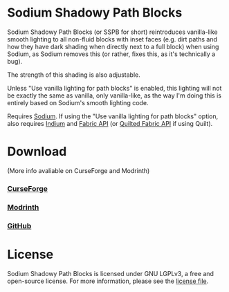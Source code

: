 # Sodium Shadowy Path Blocks

Sodium Shadowy Path Blocks (or SSPB for short) reintroduces vanilla-like smooth lighting to all non-fluid blocks with inset faces (e.g. dirt paths and how they have dark shading when directly next to a full block) when using Sodium, as Sodium removes this (or rather, fixes this, as it's technically a bug).

The strength of this shading is also adjustable.

Unless "Use vanilla lighting for path blocks" is enabled, this lighting will not be exactly the same as vanilla, only vanilla-like, as the way I'm doing this is entirely based on Sodium's smooth lighting code.

Requires [Sodium](https://github.com/CaffeineMC/sodium-fabric). If using the "Use vanilla lighting for path blocks" option, also requires [Indium](https://github.com/comp500/Indium) and [Fabric API](https://github.com/FabricMC/fabric) (or [Quilted Fabric API](https://github.com/QuiltMC/quilted-fabric-api) if using Quilt).

# Download

(More info avaliable on CurseForge and Modrinth)

### [CurseForge](https://www.curseforge.com/minecraft/mc-mods/sodium-shadowy-path-blocks)

### [Modrinth](https://modrinth.com/mod/sodium-shadowy-path-blocks)

### [GitHub](https://github.com/Rynnavinx/sodium-shadowy-path-blocks/releases)

# License

Sodium Shadowy Path Blocks is licensed under GNU LGPLv3, a free and open-source license. For more information, please see the [license file](https://github.com/Rynnavinx/sodium-shadowy-path-blocks/blob/1.17.x/LICENSE.txt).
